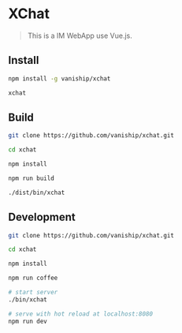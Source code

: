 # XChat

> This is a IM WebApp use Vue.js.

## Install
``` bash
npm install -g vaniship/xchat

xchat
```

## Build

``` bash
git clone https://github.com/vaniship/xchat.git

cd xchat

npm install

npm run build

./dist/bin/xchat
```

## Development

``` bash
git clone https://github.com/vaniship/xchat.git

cd xchat

npm install

npm run coffee

# start server
./bin/xchat

# serve with hot reload at localhost:8080
npm run dev
```
